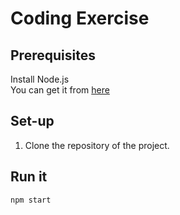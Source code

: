 # Coding Exercise

## Prerequisites
Install Node.js  
You can get it from [here](https://nodejs.org/en/)

## Set-up
1. Clone the repository of the project.

## Run it
```
npm start

```



